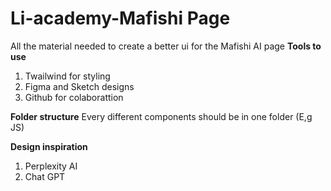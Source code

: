 # Li-academy-Mafishi Page 
All the material needed to create a better ui for the Mafishi AI page 
**Tools to use**
1. Twailwind for styling
2. Figma and Sketch designs
3. Github for colaborattion

**Folder structure**
Every different components should be in one folder (E,g JS)

**Design inspiration**
1. Perplexity AI 
2. Chat GPT
